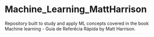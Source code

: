 # Machine_Learning_MattHarrison
 Repository built to study and apply ML concepts covered in the book Machine learning - Guia de Referêcia Rápida by Matt Harrison.
